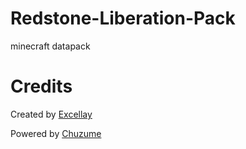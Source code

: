 # Redstone-Liberation-Pack
minecraft datapack

# Credits
Created by [Excellay](https://ryx1024.github.io/)

Powered by [Chuzume](https://twitter.com/Chuzume)
